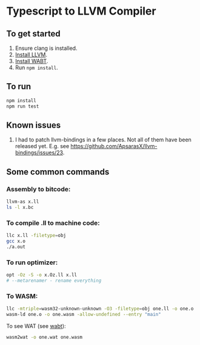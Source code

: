 # Typescript to LLVM Compiler

## To get started

1. Ensure clang is installed.
2. [Install LLVM](TODO).
3. [Install WABT](https://github.com/WebAssembly/wabt).
4. Run `npm install`.


## To run

```sh
npm install
npm run test
```


## Known issues

1. I had to patch llvm-bindings in a few places. Not all of them have been released yet. E.g. see https://github.com/ApsarasX/llvm-bindings/issues/23.

## Some common commands

### Assembly to bitcode:

```sh
llvm-as x.ll
ls -l x.bc
```

### To compile .ll to machine code:

```sh
llc x.ll -filetype=obj
gcc x.o
./a.out
```

### To run optimizer:

```sh
opt -Oz -S -o x.Oz.ll x.ll
# --metarenamer - rename everything
```

### To WASM:

```sh
llc -mtriple=wasm32-unknown-unknown -O3 -filetype=obj one.ll -o one.o
wasm-ld one.o -o one.wasm -allow-undefined --entry "main"
```

To see WAT (see [wabt](https://github.com/WebAssembly/wabt)):

```sh
wasm2wat -o one.wat one.wasm
```
